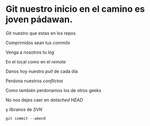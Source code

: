 # Git nuestro inicio en el camino es joven pádawan.

*Git* nuestro que estas en los repos 

Comprimidos sean tus *commits* 

Venga a nosotros tu *log* 

En el local como en el *remote* 

Danos hoy nuestro *pull* de cada día 

Perdona nuestros *conflictos* 

Como también perdonamos los de otros geeks

No nos dejes caer en *detached HEAD* 

y líbranos de *SVN* 

`git commit --amend`

